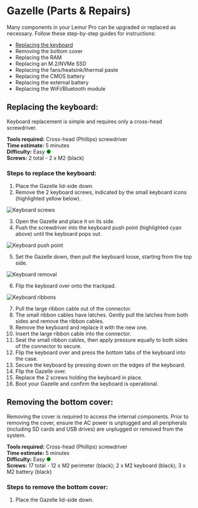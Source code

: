 # Gazelle (Parts & Repairs)

Many components in your Lemur Pro can be upgraded or replaced as necessary. Follow these step-by-step guides for instructions:

- [Replacing the keyboard](#replacing-the-keyboard)
- Removing the bottom cover
- Replacing the RAM
- Replacing an M.2/NVMe SSD
- Replacing the fans/heatsink/thermal paste
- Replacing the CMOS battery
- Replacing the external battery
- Replacing the WiFi/Bluetooth module

## Replacing the keyboard:

Keyboard replacement is simple and requires only a cross-head screwdriver.

**Tools required:** Cross-head (Phillips) screwdriver  
**Time estimate:** 5 minutes  
**Difficulty:** Easy <span style="color:green;">●</span>  
**Screws:** 2 total - 2 x M2 (black)

### Steps to replace the keyboard:

1. Place the Gazelle lid-side down.
2. Remove the 2 keyboard screws, indicated by the small keyboard icons (highlighted yellow below).

![Keyboard screws](./img/keyboard-screws.jpg)

3. Open the Gazelle and place it on its side.
4. Push the screwdriver into the keyboard push point (highlighted cyan above) until the keyboard pops out.

![Keyboard push point](./img/keyboard-push-point.jpg)

5. Set the Gazelle down, then pull the keyboard loose, starting from the top side.

![Keyboard removal](./img/keyboard-removal.jpg)

6. Flip the keyboard over onto the trackpad.

![Keyboard ribbons](./img/keyboard-ribbons.jpg)

7. Pull the large ribbon cable out of the connector.
8. The small ribbon cables have latches. Gently pull the latches from both sides and remove the ribbon cables.
9. Remove the keyboard and replace it with the new one.
10. Insert the large ribbon cable into the connector.
11. Seat the small ribbon cables, then apply pressure equally to both sides of the connector to secure.
12. Flip the keyboard over and press the bottom tabs of the keyboard into the case.
13. Secure the keyboard by pressing down on the edges of the keyboard.
14. Flip the Gazelle over.
15. Replace the 2 screws holding the keyboard in place.
16. Boot your Gazelle and confirm the keyboard is operational.

## Removing the bottom cover:

Removing the cover is required to access the internal components. Prior to removing the cover, ensure the AC power is unplugged and all peripherals (including SD cards and USB drives) are unplugged or removed from the system.

**Tools required:** Cross-head (Phillips) screwdriver  
**Time estimate:** 5 minutes  
**Difficulty:** Easy <span style="color:green;">●</span>  
**Screws:** 17 total - 12 x M2 perimeter (black); 2 x M2 keyboard (black); 3 x M2 battery (black)

### Steps to remove the bottom cover:

1. Place the Gazelle lid-side down.

